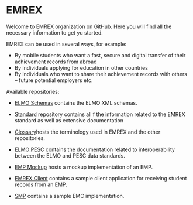 EMREX
=====

Welcome to EMREX organization on GitHub. Here you will find all the necessary information to get yu started.
 
EMREX can be used in several ways, for example:  

- By mobile students who want a fast, secure and digital transfer of their achievement records from abroad
- By individuals applying for education in other countries
- By individuals who want to share their achievement records with others – future potential employers etc.

Available repositories:  
- [ELMO Schemas](https://github.com/emrex-eu/elmo-schemas) contains the ELMO XML schemas. 

- [Standard](https://github.com/emrex-eu/standard) repository contains all f the information related to the EMREX standard as well as extensive documentation  

- [Glossary](https://github.com/emrex-eu/glossary)hosts the terminology used in EMREX and the other repositories.  

- [ELMO PESC](https://github.com/emrex-eu/elmo-pesc) contains the documentation related to interoperability between the ELMO and PESC data standards. 

- [EMP Mockup](https://github.com/emrex-eu/emp-mockup) hosts a mockup implementation of an EMP.  


- [EMREX Client](https://github.com/emrex-eu/emrex-client) contains a sample client application for receiving student records from an EMP.  

- [SMP](https://github.com/emrex-eu/SMP) contains a sample EMC implementation.  